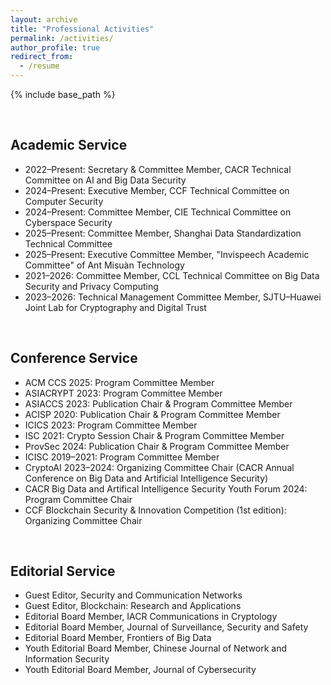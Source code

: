 ```yaml
---
layout: archive
title: "Professional Activities"
permalink: /activities/
author_profile: true
redirect_from:
  - /resume
---
```


{% include base_path %}

&nbsp;

## Academic Service

* 2022–Present: Secretary & Committee Member, CACR Technical Committee on AI and Big Data Security
* 2024–Present: Executive Member, CCF Technical Committee on Computer Security
* 2024–Present: Committee Member, CIE Technical Committee on Cyberspace Security
* 2025–Present: Committee Member, Shanghai Data Standardization Technical Committee
* 2025–Present: Executive Committee Member, "Invispeech Academic Committee" of Ant Misuàn Technology
* 2021–2026: Committee Member, CCL Technical Committee on Big Data Security and Privacy Computing
* 2023–2026: Technical Management Committee Member, SJTU–Huawei Joint Lab for Cryptography and Digital Trust

&nbsp;

## Conference Service

* ACM CCS 2025: Program Committee Member
* ASIACRYPT 2023: Program Committee Member
* ASIACCS 2023: Publication Chair & Program Committee Member
* ACISP 2020: Publication Chair & Program Committee Member
* ICICS 2023: Program Committee Member
* ISC 2021: Crypto Session Chair & Program Committee Member
* ProvSec 2024: Publication Chair & Program Committee Member
* ICISC 2019–2021: Program Committee Member
* CryptoAI 2023–2024: Organizing Committee Chair (CACR Annual Conference on Big Data and Artificial Intelligence Security)
* CACR Big Data and Artifical Intelligence Security Youth Forum 2024: Program Committee Chair
* CCF Blockchain Security & Innovation Competition (1st edition): Organizing Committee Chair

&nbsp;

## Editorial Service

* Guest Editor, Security and Communication Networks
* Guest Editor, Blockchain: Research and Applications
* Editorial Board Member, IACR Communications in Cryptology
* Editorial Board Member, Journal of Surveillance, Security and Safety
* Editorial Board Member, Frontiers of Big Data
* Youth Editorial Board Member, Chinese Journal of Network and Information Security
* Youth Editorial Board Member, Journal of Cybersecurity
